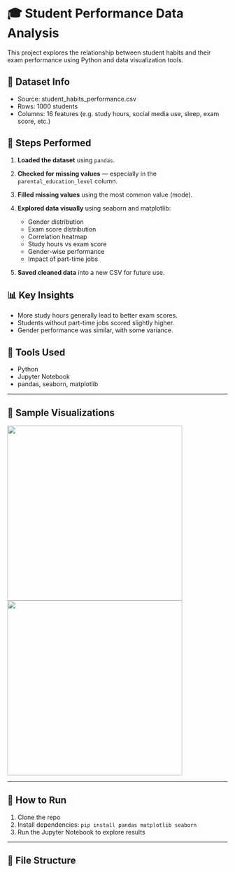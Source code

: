 # 🎓 Student Performance Data Analysis

This project explores the relationship between student habits and their exam performance using Python and data visualization tools.

## 📁 Dataset Info

- Source: student_habits_performance.csv
- Rows: 1000 students
- Columns: 16 features (e.g. study hours, social media use, sleep, exam score, etc.)

## 🧹 Steps Performed

1. **Loaded the dataset** using `pandas`.
2. **Checked for missing values** — especially in the `parental_education_level` column.
3. **Filled missing values** using the most common value (mode).
4. **Explored data visually** using seaborn and matplotlib:
   - Gender distribution
   - Exam score distribution
   - Correlation heatmap
   - Study hours vs exam score
   - Gender-wise performance
   - Impact of part-time jobs

5. **Saved cleaned data** into a new CSV for future use.

## 📊 Key Insights

- More study hours generally lead to better exam scores.
- Students without part-time jobs scored slightly higher.
- Gender performance was similar, with some variance.

## 🧰 Tools Used

- Python
- Jupyter Notebook
- pandas, seaborn, matplotlib

---

## 📸 Sample Visualizations

<img src="images/exam_distribution.png" width="400">
<img src="images/correlation_heatmap.png" width="400">

---

## 🚀 How to Run

1. Clone the repo
2. Install dependencies: `pip install pandas matplotlib seaborn`
3. Run the Jupyter Notebook to explore results

---

## 📁 File Structure

